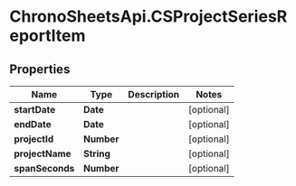 # ChronoSheetsApi.CSProjectSeriesReportItem

## Properties
Name | Type | Description | Notes
------------ | ------------- | ------------- | -------------
**startDate** | **Date** |  | [optional] 
**endDate** | **Date** |  | [optional] 
**projectId** | **Number** |  | [optional] 
**projectName** | **String** |  | [optional] 
**spanSeconds** | **Number** |  | [optional] 


